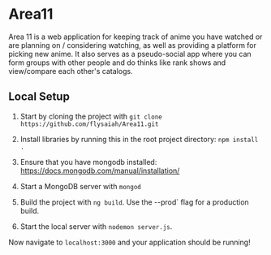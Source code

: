 # Area11

Area 11 is a web application for keeping track of anime you have watched or are planning on / considering watching, as well as providing a platform for picking new anime. It also serves as a pseudo-social app where you can form groups with other people and do thinks like rank shows and view/compare each other's catalogs.

## Local Setup

1. Start by cloning the project with `git clone https://github.com/flysaiah/Area11.git`

2. Install libraries by running this in the root project directory: `npm install .`

3. Ensure that you have mongodb installed: https://docs.mongodb.com/manual/installation/

4. Start a MongoDB server with `mongod`

5. Build the project with `ng build`. Use the --prod` flag for a production build.

6. Start the local server with `nodemon server.js`.

Now navigate to `localhost:3000` and your application should be running!
